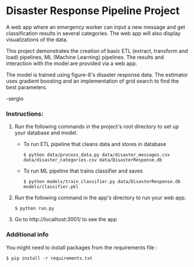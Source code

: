 # Disaster Response Pipeline Project

A web app where an emergency worker can input a new message and get classification results in several categories. The web app will also display visualizations of the data.

This project demonstrates the creation of basic ETL (extract, transform and load) pipelines, ML (Machine Learning) pipelines. The results and interaction with the model are provided via a web app.

The model is trained using figure-8's disaster response data.
The estimator uses gradient boosting and an implementation of grid search to find the best parameters.

-sergio

### Instructions:

1. Run the following commands in the project's root directory to set up your database and model.

   - To run ETL pipeline that cleans data and stores in database

     ```shell
     $ python data/process_data.py data/disaster_messages.csv data/disaster_categories.csv data/DisasterResponse.db
     ```

   - To run ML pipeline that trains classifier and saves
     ```shell
     $ python models/train_classifier.py data/DisasterResponse.db models/classifier.pkl
     ```

2. Run the following command in the app's directory to run your web app.

   ```shell
   $ python run.py
   ```

3. Go to http://localhost:3001/ to see the app

### Additional info

You might need to install packages from the requirements file :

```console
$ pip install -r requirements.txt
```
